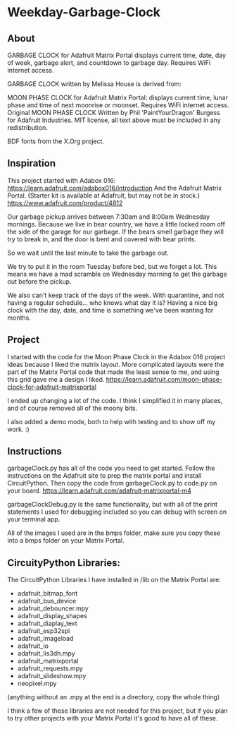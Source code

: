 # Weekday-Garbage-Clock
## About
GARBAGE CLOCK for Adafruit Matrix Portal displays current time, date, day of
week, garbage alert, and countdown to garbage day.
Requires WiFi internet access.

GARBAGE CLOCK written by Melissa House is derived from:

MOON PHASE CLOCK for Adafruit Matrix Portal: displays current time, lunar
phase and time of next moonrise or moonset. Requires WiFi internet access.
Original MOON PHASE CLOCK Written by Phil 'PaintYourDragon' Burgess for
Adafruit Industries.
MIT license, all text above must be included in any redistribution.

BDF fonts from the X.Org project.

## Inspiration
This project started with Adabox 016:
https://learn.adafruit.com/adabox016/introduction
And the Adafruit Matrix Portal. (Starter kit is available at Adafruit, but may not be in stock.)
https://www.adafruit.com/product/4812

Our garbage pickup arrives between 7:30am and 8:00am Wednesday mornings. Because we
live in bear country, we have a little locked room off the side of the garage for our
garbage. If the bears smell garbage they will try to break in, and the door is bent and
covered with bear prints.

So we wait until the last minute to take the garbage out.

We try to put it in the room Tuesday before bed, but we forget a lot. This means we have
a mad scramble on Wednesday morning to get the garbage out before the pickup.

We also can't keep track of the days of the week. With quarantine, and not having a
regular schedule... who knows what day it is? Having a nice big clock with the day,
date, and time is something we've been wanting for months.

## Project
I started with the code for the Moon Phase Clock in the Adabox 016 project ideas because
I liked the matrix layout. More complicated layouts were the part of the Matrix Portal
code that made the least sense to me, and using this grid gave me a design I liked.
https://learn.adafruit.com/moon-phase-clock-for-adafruit-matrixportal

I ended up changing a lot of the code. I think I simplified it in many places, and of
course removed all of the moony bits.

I also added a demo mode, both to help with testing and to show off my work. :)

## Instructions
garbageClock.py has all of the code you need to get started. Follow the instructions
on the Adafruit site to prep the matrix portal and  install CircuitPython. Then copy the
code from garbageClock.py to code.py on your board.
https://learn.adafruit.com/adafruit-matrixportal-m4

garbageClockDebug.py is the same functionality, but with all of the print statements
I used for debugging included so you can debug with screen on your terminal app.

All of the images I used are in the bmps folder, make sure you copy these into a bmps
folder on your Matrix Portal.

## CircuityPython Libraries:
The CircuitPython Libraries I have installed in /lib on the Matrix Portal are:
* adafruit_bitmap_font
* adafruit_bus_device
* adafruit_debouncer.mpy
* adafruit_display_shapes
* adafruit_diaplay_text
* adafruit_esp32spi
* adafruit_imageload
* adafruit_io
* adafruit_lis3dh.mpy
* adafruit_matrixportal
* adafruit_requests.mpy
* adafruit_slideshow.mpy
* neopixel.mpy

(anything without an .mpy at the end is a directory, copy the whole thing)

I think a few of these libraries are not needed for this project, but if you plan to
try other projects with your Matrix Portal it's good to have all of these.
